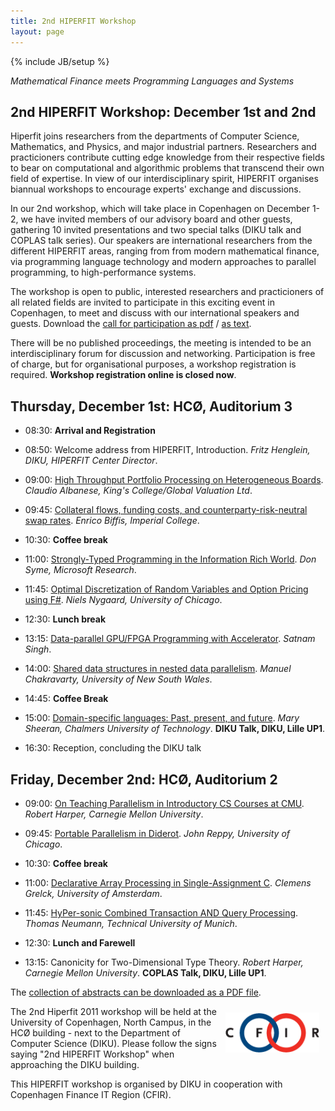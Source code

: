 ```yaml
---
title: 2nd HIPERFIT Workshop
layout: page
---
```

{% include JB/setup %}

_Mathematical Finance meets Programming Languages and Systems_

## 2nd HIPERFIT Workshop: December 1st and 2nd

Hiperfit joins researchers from the departments of Computer Science,
Mathematics, and Physics, and major industrial partners. Researchers
and practicioners contribute cutting edge knowledge from their
respective fields to bear on computational and algorithmic problems
that transcend their own field of expertise. In view of our
interdisciplinary spirit, HIPERFIT organises biannual workshops to
encourage experts' exchange and discussions.

In our 2nd workshop, which will take place in Copenhagen on December
1-2, we have invited members of our advisory board and other guests,
gathering 10 invited presentations and two special talks (DIKU talk
and COPLAS talk series). Our speakers are international researchers
from the different HIPERFIT areas, ranging from from modern
mathematical finance, via programming language technology and modern
approaches to parallel programming, to high-performance
systems.

The workshop is open to public, interested researchers and
practicioners of all related fields are invited to participate in this
exciting event in Copenhagen, to meet and discuss with our
international speakers and guests. Download the [call for
participation as pdf](../pdf/CallForParticipation12-2011.pdf) / [as
text](../pdf/CallForParticipation12-2011.txt).

There will be no published proceedings, the meeting is intended to be
an interdisciplinary forum for discussion and
networking. Participation is free of charge, but for organisational
purposes, a workshop registration is required. **Workshop registration
online is closed now**.

## Thursday, December 1st: HCØ, Auditorium 3

* 08:30: **Arrival and Registration**

* 08:50: Welcome address from HIPERFIT, Introduction. _Fritz Henglein,
  DIKU, HIPERFIT Center Director_.

* 09:00: [High Throughput Portfolio Processing on Heterogeneous
  Boards](../pdf/HIPERFIT-2-albanese.pdf). _Claudio Albanese, King's
  College/Global Valuation Ltd_.

* 09:45: [Collateral flows, funding costs, and
  counterparty-risk-neutral swap
  rates](../pdf/HIPERFIT-2-biffis.pdf). _Enrico Biffis, Imperial
  College_.

* 10:30: **Coffee break**

* 11:00: [Strongly-Typed Programming in the Information Rich
  World](../pdf/HIPERFIT-2-syme.pdf). _Don Syme, Microsoft Research_.

* 11:45: [Optimal Discretization of Random Variables and Option
  Pricing using F#](../pdf/HIPERFIT-2-nygaard.pdf). _Niels Nygaard,
  University of Chicago_.

* 12:30: **Lunch break**

* 13:15: [Data-parallel GPU/FPGA Programming with
  Accelerator](../pdf/HIPERFIT-2-singh.pdf). _Satnam Singh_.

* 14:00: [Shared data structures in nested data
  parallelism](../pdf/HIPERFIT-2-chakravarty.pdf). _Manuel
  Chakravarty, University of New South Wales_.

* 14:45: **Coffee Break**

* 15:00: [Domain-specific languages: Past, present, and
  future](../pdf/HIPERFIT-2-sheeran.pdf). _Mary Sheeran, Chalmers
  University of Technology_. **DIKU Talk, DIKU, Lille UP1**.

* 16:30: Reception, concluding the DIKU talk

## Friday, December 2nd: HCØ, Auditorium 2

* 09:00: [On Teaching Parallelism in Introductory CS Courses at
  CMU](../pdf/HIPERFIT-2-harper.pdf). _Robert Harper, Carnegie Mellon
  University_.

* 09:45: [Portable Parallelism in
  Diderot](../pdf/HIPERFIT-2-reppy.pdf). _John Reppy, University of
  Chicago_.

* 10:30: **Coffee break**

* 11:00: [Declarative Array Processing in Single-Assignment
  C](../pdf/HIPERFIT-2-grelck.pdf). _Clemens Grelck, University of
  Amsterdam_.

* 11:45: [HyPer-sonic Combined Transaction AND Query
  Processing](../pdf/HIPERFIT-2-neumann.pdf). _Thomas Neumann,
  Technical University of Munich_.

* 12:30: **Lunch and Farewell**

* 13:15: Canonicity for Two-Dimensional Type Theory. _Robert Harper,
  Carnegie Mellon University_. **COPLAS Talk, DIKU, Lille UP1**.

The [collection of abstracts can be downloaded as a PDF
file](../pdf/HIPERFIT-2ndWorkshop-Abstracts.pdf).

<a href="http://www.cfir.dk">
<img style="margin: 10px; float: right;" alt="CFIR"
src="../images/partnerlogos/cfir.gif"
width="150" /></a>

The 2nd Hiperfit 2011 workshop will be held at the University of
Copenhagen, North Campus, in the HCØ building - next to the Department
of Computer Science (DIKU). Please follow the signs saying "2nd
HIPERFIT Workshop" when approaching the DIKU building.

This HIPERFIT workshop is organised by DIKU in cooperation with
Copenhagen Finance IT Region (CFIR).
